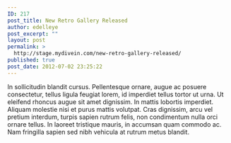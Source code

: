 ```yaml
---
ID: 217
post_title: New Retro Gallery Released
author: edelleye
post_excerpt: ""
layout: post
permalink: >
  http://stage.mydivein.com/new-retro-gallery-released/
published: true
post_date: 2012-07-02 23:25:22
---
```

In sollicitudin blandit cursus. Pellentesque ornare, augue ac posuere consectetur, tellus ligula feugiat lorem, id imperdiet tellus tortor ut urna. Ut eleifend rhoncus augue sit amet dignissim. In mattis lobortis imperdiet. Aliquam molestie nisi et purus mattis volutpat. Cras dignissim, arcu vel pretium interdum, turpis sapien rutrum felis, non condimentum nulla orci ornare tellus. In laoreet tristique mauris, in accumsan quam commodo ac. Nam fringilla sapien sed nibh vehicula at rutrum metus blandit.